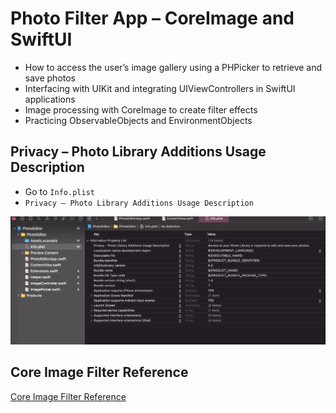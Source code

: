# Photo Filter App – CoreImage and SwiftUI

- How to access the user’s image gallery using a PHPicker to retrieve and save photos
- Interfacing with UIKit and integrating UIViewControllers in SwiftUI applications
- Image processing with CoreImage to create filter effects
- Practicing ObservableObjects and EnvironmentObjects

## Privacy – Photo Library Additions Usage Description

- Go to `Info.plist`
- `Privacy – Photo Library Additions Usage Description`

![Privacy – Photo Library Additions Usage Description](./PrivacyPhotoLibraryAdditionsUsageDescription.png "Privacy – Photo Library Additions Usage Description")

## Core Image Filter Reference

[Core Image Filter Reference](https://developer.apple.com/library/archive/documentation/GraphicsImaging/Reference/CoreImageFilterReference/index.html)
